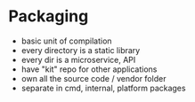 # Packaging
- basic unit of compilation
- every directory is a static library
 - every dir is a microservice, API
- have "kit" repo for other applications
- own all the source code / vendor folder
- separate in cmd, internal, platform packages